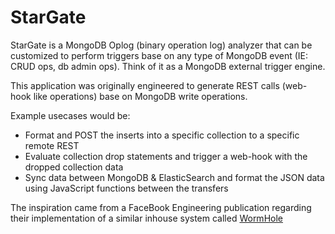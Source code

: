 # StarGate
StarGate is a MongoDB Oplog (binary operation log) analyzer that can be customized to perform triggers base on any type of MongoDB event (IE: CRUD ops, db admin ops).  Think of it as a MongoDB external trigger engine.

This application was originally engineered to generate REST calls (web-hook like operations) base on MongoDB write operations. 

Example usecases would be: 
* Format and POST the inserts into a specific collection to a specific remote REST
* Evaluate collection drop statements and trigger a web-hook with the dropped collection data
* Sync data between MongoDB & ElasticSearch and format the JSON data using JavaScript functions between the transfers

The inspiration came from a FaceBook Engineering publication regarding their implementation of a similar inhouse system called  <a href="https://www.facebook.com/notes/facebook-engineering/wormhole-pubsub-system-moving-data-through-space-and-time/10151504075843920">WormHole</a>
